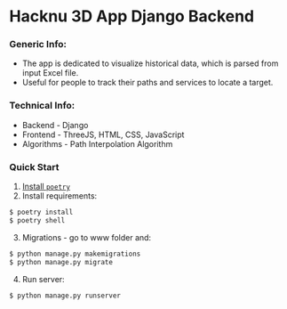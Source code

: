 # Hacknu 3D App Django Backend

### Generic Info:
* The app is dedicated to visualize historical data, which is parsed from input Excel file.
* Useful for people to track their paths and services to locate a target.

### Technical Info:
* Backend - Django
* Frontend - ThreeJS, HTML, CSS, JavaScript
* Algorithms - Path Interpolation Algorithm

### Quick Start

1. [Install `poetry`](https://python-poetry.org/docs/#installation)
2. Install requirements:

```bash
$ poetry install
$ poetry shell
```

3. Migrations - go to www folder and: 

```bash
$ python manage.py makemigrations
$ python manage.py migrate
```

4. Run server:

```bash
$ python manage.py runserver
```
